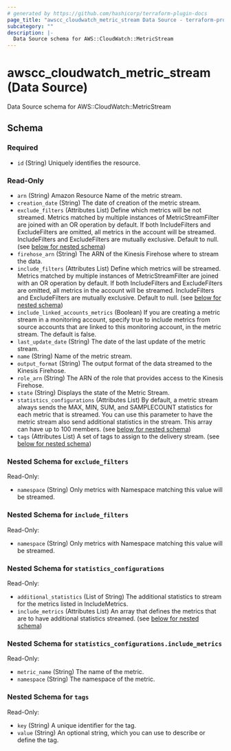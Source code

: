 ```yaml
---
# generated by https://github.com/hashicorp/terraform-plugin-docs
page_title: "awscc_cloudwatch_metric_stream Data Source - terraform-provider-awscc"
subcategory: ""
description: |-
  Data Source schema for AWS::CloudWatch::MetricStream
---
```


# awscc_cloudwatch_metric_stream (Data Source)

Data Source schema for AWS::CloudWatch::MetricStream



<!-- schema generated by tfplugindocs -->
## Schema

### Required

- `id` (String) Uniquely identifies the resource.

### Read-Only

- `arn` (String) Amazon Resource Name of the metric stream.
- `creation_date` (String) The date of creation of the metric stream.
- `exclude_filters` (Attributes List) Define which metrics will be not streamed. Metrics matched by multiple instances of MetricStreamFilter are joined with an OR operation by default. If both IncludeFilters and ExcludeFilters are omitted, all metrics in the account will be streamed. IncludeFilters and ExcludeFilters are mutually exclusive. Default to null. (see [below for nested schema](#nestedatt--exclude_filters))
- `firehose_arn` (String) The ARN of the Kinesis Firehose where to stream the data.
- `include_filters` (Attributes List) Define which metrics will be streamed. Metrics matched by multiple instances of MetricStreamFilter are joined with an OR operation by default. If both IncludeFilters and ExcludeFilters are omitted, all metrics in the account will be streamed. IncludeFilters and ExcludeFilters are mutually exclusive. Default to null. (see [below for nested schema](#nestedatt--include_filters))
- `include_linked_accounts_metrics` (Boolean) If you are creating a metric stream in a monitoring account, specify true to include metrics from source accounts that are linked to this monitoring account, in the metric stream. The default is false.
- `last_update_date` (String) The date of the last update of the metric stream.
- `name` (String) Name of the metric stream.
- `output_format` (String) The output format of the data streamed to the Kinesis Firehose.
- `role_arn` (String) The ARN of the role that provides access to the Kinesis Firehose.
- `state` (String) Displays the state of the Metric Stream.
- `statistics_configurations` (Attributes List) By default, a metric stream always sends the MAX, MIN, SUM, and SAMPLECOUNT statistics for each metric that is streamed. You can use this parameter to have the metric stream also send additional statistics in the stream. This array can have up to 100 members. (see [below for nested schema](#nestedatt--statistics_configurations))
- `tags` (Attributes List) A set of tags to assign to the delivery stream. (see [below for nested schema](#nestedatt--tags))

<a id="nestedatt--exclude_filters"></a>
### Nested Schema for `exclude_filters`

Read-Only:

- `namespace` (String) Only metrics with Namespace matching this value will be streamed.


<a id="nestedatt--include_filters"></a>
### Nested Schema for `include_filters`

Read-Only:

- `namespace` (String) Only metrics with Namespace matching this value will be streamed.


<a id="nestedatt--statistics_configurations"></a>
### Nested Schema for `statistics_configurations`

Read-Only:

- `additional_statistics` (List of String) The additional statistics to stream for the metrics listed in IncludeMetrics.
- `include_metrics` (Attributes List) An array that defines the metrics that are to have additional statistics streamed. (see [below for nested schema](#nestedatt--statistics_configurations--include_metrics))

<a id="nestedatt--statistics_configurations--include_metrics"></a>
### Nested Schema for `statistics_configurations.include_metrics`

Read-Only:

- `metric_name` (String) The name of the metric.
- `namespace` (String) The namespace of the metric.



<a id="nestedatt--tags"></a>
### Nested Schema for `tags`

Read-Only:

- `key` (String) A unique identifier for the tag.
- `value` (String) An optional string, which you can use to describe or define the tag.


